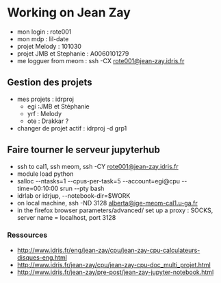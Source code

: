 # Working on Jean Zay

 - mon login : rote001
 - mon mdp : lil-date
 - projet Melody : 101030
 - projet JMB et Stephanie : A0060101279
 - me logguer from meom : ssh -CX rote001@jean-zay.idris.fr
 
## Gestion des projets

  - mes projets : idrproj
    - egi :JMB et Stéphanie
    - yrf : Melody
    - ote : Drakkar ?
  - changer de projet actif : idrproj -d grp1
 
## Faire tourner le serveur jupyterhub

   - ssh to cal1, ssh meom, ssh -CY rote001@jean-zay.idris.fr
   - module load python
   - salloc --ntasks=1 --cpus-per-task=5 --account=egi@cpu --time=00:10:00 srun --pty bash
   - idrlab or idrjup, --notebook-dir=$WORK
   - on local machine, ssh -ND 3128 alberta@ige-meom-cal1.u-ga.fr
   - in the firefox browser parameters/advanced/ set up a proxy : SOCKS, server name = localhost, port 3128

 
### Ressources
 
  - http://www.idris.fr/eng/jean-zay/cpu/jean-zay-cpu-calculateurs-disques-eng.html
  - http://www.idris.fr/jean-zay/cpu/jean-zay-cpu-doc_multi_projet.html
  - http://www.idris.fr/jean-zay/pre-post/jean-zay-jupyter-notebook.html
  
